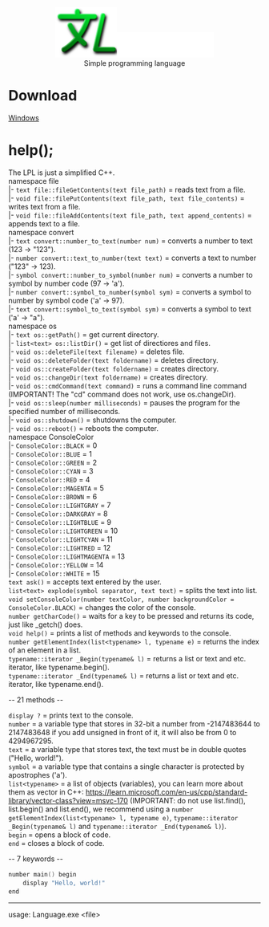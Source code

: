 <p align="center">
	<img src="Language_logo.png" height="100"></img><img height="50" src="text.png"></img><br />
	Simple programming language
</p>

# Download
[Windows](https://github.com/NikkyHika/Programming-Language-Language/releases/tag/v1.0.4)

# help();
The LPL is just a simplified C++.  
namespace file  
|-   `text file::fileGetContents(text file_path)` = reads text from a file.  
|-   `void file::filePutContents(text file_path, text file_contents)` = writes text from a file.  
|-   `void file::fileAddContents(text file_path, text append_contents)` = appends text to a file.  
namespace convert  
|-   `text convert::number_to_text(number num)` = converts a number to text (123 -> "123").  
|-   `number convert::text_to_number(text text)` = converts a text to number ("123" -> 123).  
|-   `symbol convert::number_to_symbol(number num)` = converts a number to symbol by number code (97 -> 'a').  
|-   `number convert::symbol_to_number(symbol sym)` = converts a symbol to number by symbol code ('a' -> 97).  
|-   `text convert::symbol_to_text(symbol sym)` = converts a symbol to text ('a' -> "a").  
namespace os  
|-   `text os::getPath()` = get current directory.  
|-   `list<text> os::listDir()` = get list of directiores and files.  
|-   `void os::deleteFile(text filename)` = deletes file.  
|-   `void os::deleteFolder(text foldername)` = deletes directory.  
|-   `void os::createFolder(text foldername)` = creates directory.  
|-   `void os::changeDir(text foldername)` = creates directory.  
|-   `void os::cmdCommand(text command)` = runs a command line command (IMPORTANT! The "cd" command does not work, use os.changeDir).  
|-   `void os::sleep(number milliseconds)` = pauses the program for the specified number of milliseconds.  
|-   `void os::shutdown()` = shutdowns the computer.  
|-   `void os::reboot()` = reboots the computer.  
namespace ConsoleColor  
|-   `ConsoleColor::BLACK` = 0  
|-   `ConsoleColor::BLUE` = 1  
|-   `ConsoleColor::GREEN` = 2  
|-   `ConsoleColor::CYAN` = 3  
|-   `ConsoleColor::RED` = 4  
|-   `ConsoleColor::MAGENTA` = 5  
|-   `ConsoleColor::BROWN` = 6  
|-   `ConsoleColor::LIGHTGRAY` = 7  
|-   `ConsoleColor::DARKGRAY` = 8  
|-   `ConsoleColor::LIGHTBLUE` = 9  
|-   `ConsoleColor::LIGHTGREEN` = 10  
|-   `ConsoleColor::LIGHTCYAN` = 11  
|-   `ConsoleColor::LIGHTRED` = 12  
|-   `ConsoleColor::LIGHTMAGENTA` = 13  
|-   `ConsoleColor::YELLOW` = 14  
|-   `ConsoleColor::WHITE` = 15  
`text ask()` = accepts text entered by the user.  
`list<text> explode(symbol separator, text text)` = splits the text into list<text>.  
`void setConsoleColor(number textColor, number backgroundColor = ConsoleColor.BLACK)` = changes the color of the console.  
`number getCharCode()` = waits for a key to be pressed and returns its code, just like _getch() does.  
`void help()` = prints a list of methods and keywords to the console.  
`number getElementIndex(list<typename> l, typename e)` = returns the index of an element in a list.  
`typename::iterator _Begin(typename& l)` = returns a list or text and etc. iterator, like typename.begin().  
`typename::iterator _End(typename& l)` = returns a list or text and etc. iterator, like typename.end().  
  
-- 21 methods --  
  
`display ?` = prints text to the console.  
`number` = a variable type that stores in 32-bit a number from -2147483644 to 2147483648 if you add unsigned in front of it, it will also be from 0 to 4294967295.  
`text` = a variable type that stores text, the text must be in double quotes ("Hello, world!").  
`symbol` = a variable type that contains a single character is protected by apostrophes ('a').  
`list<typename>` = a list of objects (variables), you can learn more about them as vector in C++: https://learn.microsoft.com/en-us/cpp/standard-library/vector-class?view=msvc-170 (IMPORTANT: do not use list<typename>.find(), list<typename>.begin() and list<typename>.end(), we recommend using a `number getElementIndex(list<typename> l, typename e)`, `typename::iterator _Begin(typename& l)` and `typename::iterator _End(typename& l)`).  
`begin` = opens a block of code.  
`end` = closes a block of code.  
  
-- 7 keywords --  
```cpp
number main() begin
	display "Hello, world!"
end
```

-----------------------------------------------------------------------------------

usage: Language.exe \<file\>
